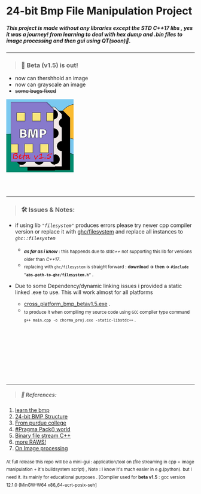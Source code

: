 # __24-bit Bmp File Manipulation Project__ 

##### This project is made without any libraries except the STD C++17 libs , yes it was a journey!  from learning to deal with hex dump and .bin files to image processing and then gui using QT(soon)💙.


---

> ### 📣 Beta (v1.5) is out!
 * now can thershhold an image 
 * now can grayscale an image 
 * ~~some bugs fixed~~
 
![ alt text for screen readers](assets/Bmp_chorma.png "icon") 

</br>
</br>


---


> ###  🛠 Issues &  Notes:

* if using lib *`"filesystem"`* produces errors please try newer cpp compiler version or replace it with [ghc/filesystem](https://github.com/gulrak/filesystem/releases) and replace all instances to *`ghc::filesystem`*
  - <sub>  _**as far as i know**_ : this happends due to *stdc++* not supporting this lib for versions older than *C++17*. </sub>
  * <sub> replacing with `ghc/filesystem` is straight forward :  **download -> then -> `#include "abs-path-to-ghc/filesystem.h"`** . </sub>

* Due to some Dependency/dynamic linking issues i provided a static linked .exe  to use. This will work almost for all platforms
  - [cross_platform_bmp_betav1.5.exe](https://github.com/orsnaro/Static_chroma_bmp/blob/master/cross_platform_bmp_betav1.5.exe) .
  * <sub> to produce it when compiling my source code using `GCC` compiler type command `g++ main.cpp -o chorma_proj.exe -static-libstdc++` .</sub>

</br>
</br>
</br>
</br>
</br>
</br>
</br>
</br>


---


> ##### 🧾 References: 
  
1. [learn the  bmp](https://www.drdobbs.com/architecture-and-design/the-bmp-file-format-part-1/184409517)
2. [24-bit BMP Structure](https://upload.wikimedia.org/wikipedia/commons/7/75/BMPfileFormat.svg)
3. [From purdue college](https://engineering.purdue.edu/ece264/17au/hw/HW15)
4. [#Pragma Pack() world](https://learn.microsoft.com/en-us/cpp/preprocessor/pack?view=msvc-170)
5. [Binary file stream C++](https://www.eecs.umich.edu/courses/eecs380/HANDOUTS/cppBinaryFileIO-2.html)
6. [more RAWS!](https://cplusplus.com/articles/DzywvCM9/)
7. [On Image processing](https://web.stanford.edu/class/ee368/handouts.html)



<sub>At full release this repo will be a mini-gui : application/tool on (file streaming in cpp  + image manipulation + it's buildsystem script)  , Note : I know it's much easier in e.g.(python). but I need it.   its  mainly for  educational purposes . [Compiler used for __beta v1.5__ : gcc version 12.1.0 (MinGW-W64 x86_64-ucrt-posix-seh]</sub> 
